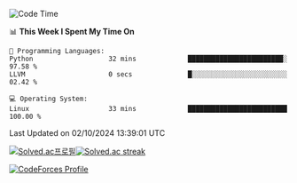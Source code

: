 
<!--START_SECTION:waka-->
![Code Time](http://img.shields.io/badge/Code%20Time-3%2C648%20hrs%2048%20mins-blue)

📊 **This Week I Spent My Time On** 

```text
💬 Programming Languages: 
Python                   32 mins             ████████████████████████░   97.58 % 
LLVM                     0 secs              █░░░░░░░░░░░░░░░░░░░░░░░░   02.42 % 

💻 Operating System: 
Linux                    33 mins             █████████████████████████   100.00 % 
```


 Last Updated on 02/10/2024 13:39:01 UTC
<!--END_SECTION:waka-->


[![Solved.ac프로필](http://mazassumnida.wtf/api/generate_badge?boj=hckim96)](https://solved.ac/hckim96)[![Solved.ac streak](http://mazandi.herokuapp.com/api?handle=hckim96&theme=dark)](https://solved.ac/hckim96)


[![CodeForces Profile](https://cf.leed.at?id=hckim96)](https://codeforces.com/profile/hckim96)

